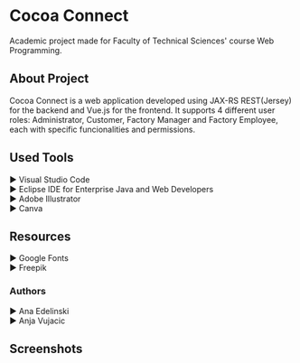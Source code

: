 # Cocoa Connect

Academic project made for Faculty of Technical Sciences' course Web Programming.

## About Project

Cocoa Connect is a web application developed using JAX-RS REST(Jersey) for the backend and Vue.js for the frontend. It supports 4 different user roles: Administrator, Customer, Factory Manager and Factory Employee, each with specific funcionalities and permissions. 

## Used Tools
► Visual Studio Code<br>
► Eclipse IDE for Enterprise Java and Web Developers<br>
► Adobe Illustrator<br>
► Canva<br>

## Resources
► Google Fonts<br>
► Freepik<br>

### Authors
► Ana Edelinski<br>
► Anja Vujacic

## Screenshots
